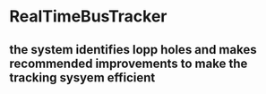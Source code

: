 # RealTimeBusTracker
## the system identifies lopp holes and makes recommended improvements to make the tracking sysyem efficient
